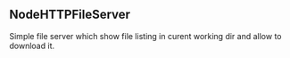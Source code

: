 NodeHTTPFileServer
------------------


Simple file server which show file listing in curent working dir and allow to download it.